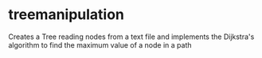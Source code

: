 # treemanipulation
Creates a Tree reading nodes from a text file and implements the Dijkstra's algorithm to find the maximum value of a node in a path
